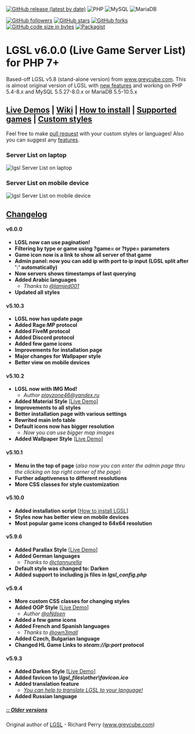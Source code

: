 [![GitHub release (latest by date)](https://img.shields.io/github/v/release/tltneon/lgsl?color=green&style=for-the-badge)](https://github.com/tltneon/lgsl/releases)
![PHP](https://img.shields.io/badge/PHP-5.4--8.0-brightgreen?style=for-the-badge&logo=php)
![MySQL](https://img.shields.io/badge/MySQL-5.5.27--8.0.x-brightgreen?style=for-the-badge&logo=mysql)
![MariaDB](https://img.shields.io/badge/MariaDB-5.5--10.5.x-brightgreen?style=for-the-badge&logo=mariadb)

[![GitHub followers](https://img.shields.io/github/followers/tltneon?style=for-the-badge)](https://github.com/tltneon?tab=followers)
[![GitHub stars](https://img.shields.io/github/stars/tltneon/lgsl?style=for-the-badge)](https://github.com/tltneon/lgsl/stargazers)
[![GitHub forks](https://img.shields.io/github/forks/tltneon/lgsl?style=for-the-badge)](https://github.com/tltneon/lgsl/fork)
[![GitHub code size in bytes](https://img.shields.io/github/languages/code-size/tltneon/lgsl?style=for-the-badge)](https://github.com/tltneon/lgsl/archive/master.zip)
[![Packagist](https://img.shields.io/packagist/l/tltneon/lgsl?style=for-the-badge)](https://github.com/tltneon/lgsl/blob/master/LICENSE)
# LGSL v6.0.0 (Live Game Server List) for PHP 7+
Based-off LGSL v5.8 (stand-alone version) from www.greycube.com. This is almost original version of LGSL with [new features](https://github.com/tltneon/lgsl#changelog) and working on PHP 5.4-8.x and MySQL 5.5.27-8.0.x or MariaDB 5.5-10.5.x

## [Live Demos](http://lgsl-demo.freesite.vip/) | [Wiki](https://github.com/tltneon/lgsl/wiki) | [How to install]( https://github.com/tltneon/lgsl/wiki/How-to-install-LGSL) | [Supported games](https://github.com/tltneon/lgsl/wiki/Supported-Games) | [Custom styles](https://github.com/tltneon/lgsl/wiki/Styles)

Feel free to make [pull request](https://github.com/tltneon/lgsl) with your custom styles or languages! Also you can suggest any [features](https://github.com/tltneon/lgsl/issues).

### Server List on laptop
![lgsl Server List on laptop](https://i.imgur.com/oU2x9Y5.png)
### Server List on mobile device
![lgsl Server List on mobile device](https://i.imgur.com/oui8Nya.png)
 
## [Changelog](https://github.com/tltneon/lgsl/wiki/Changelog)
#### v6.0.0
- **LGSL now can use pagination!**
- **Filtering by type or game using ?game= or ?type= parameters**
- **Game icon now is a link to show all server of that game**
- **Admin panel: now you can add ip with port to ip input (LGSL split after ':' automatically)**
- **Now servers shows timestamps of last querying**
- **Added Arabic languages**
	- *Thanks to [@lamjed001](https://github.com/lamjed001)*
- **Updated all styles**
#### v5.10.3
- **LGSL now has update page**
- **Added Rage:MP protocol**
- **Added FiveM protocol**
- **Added Discord protocol**
- **Added few game icons**
- **Improvements for installation page**
- **Major changes for Wallpaper style**
- **Better view on mobile devices**
#### v5.10.2
- **LGSL now with IMG Mod!**
	- *Author playzone46@yandex.ru*
- **Added Material Style** [[Live Demo](http://lgsl-demo.freesite.vip/lgsl6/index.php)]
- **Improvements to all styles**
- **Better installation page with various settings**
- **Rewrited main info table**
- **Default icons now has bigger resolution**
	- *Now you can use bigger map images*
- **Added Wallpaper Style** [[Live Demo](http://lgsl-demo.freesite.vip/lgsl8/index.php)]
#### v5.10.1
- **Menu in the top of page** (_also now you can enter the admin page thru the clicking on top right corner of the page_)
- **Further adaptiveness to different resolutions**
- **More CSS classes for style customization**
#### v5.10.0
- **Added installation script** [[How to install LGSL](https://github.com/tltneon/lgsl/wiki/How-to-install-LGSL)]
- **Styles now has better view on mobile devices**
- **Most popular game icons changed to 64x64 resolution**
#### v5.9.6
- **Added Parallax Style** [[Live Demo](http://lgsl-demo.freesite.vip/lgsl5/index.php)]
- **Added German languages**
	- *Thanks to [@ctannurella](https://github.com/ctannurella)*
- **Default style was changed to: Darken**
- **Added support to including js files in _lgsl_config.php_**
#### v5.9.4
- **More custom CSS classes for changing styles**
- **Added OGP Style** [[Live Demo](http://lgsl-demo.freesite.vip/lgsl4/index.php)]
	- *Author [@oNdsen](https://github.com/oNdsen)*
- **Added a few game icons**
- **Added French and Spanish languages**
	- *Thanks to [@own3mall](https://github.com/own3mall)*
- **Added Czech, Bulgarian language**
- **Changed HL Game Links to _steam://ip:port_ protocol**
#### v5.9.3
- **Added Darken Style** [[Live Demo](http://lgsl-demo.freesite.vip/lgsl2/index.php)]
- **Added favicon to _\lgsl_files\other\favicon.ico_**
- **Added translation feature**
	- [*You can help to translate LGSL to your language!*](https://github.com/tltneon/lgsl/tree/master/lgsl_files/languages)
- **Added Russian language**

##### [:: Older versions](https://github.com/tltneon/lgsl/wiki/Changelog)

Original author of [LGSL](https://github.com/tltneon/lgsl/releases/tag/v5.8) - Richard Perry (www.greycube.com)